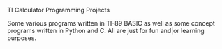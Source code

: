 TI Calculator Programming Projects 

Some various programs written in TI-89 BASIC as well as some concept programs written in Python and C. All are just for fun and|or learning purposes.

